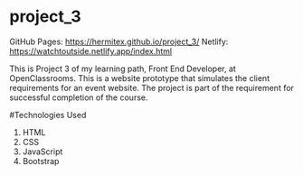 # project_3
 GitHub Pages: https://hermitex.github.io/project_3/
 Netlify: https://watchtoutside.netlify.app/index.html

This is Project 3 of my learning path, Front End Developer, at OpenClassrooms. This is a website prototype that simulates the client requirements for an event website. The project is part of the requirement for successful completion of the course.

#Technologies Used
 1. HTML
 2. CSS
 4. JavaScript
 5. Bootstrap

